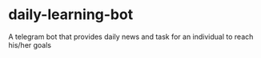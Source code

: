 # daily-learning-bot
A telegram bot that provides daily news and task for an individual to reach his/her goals
